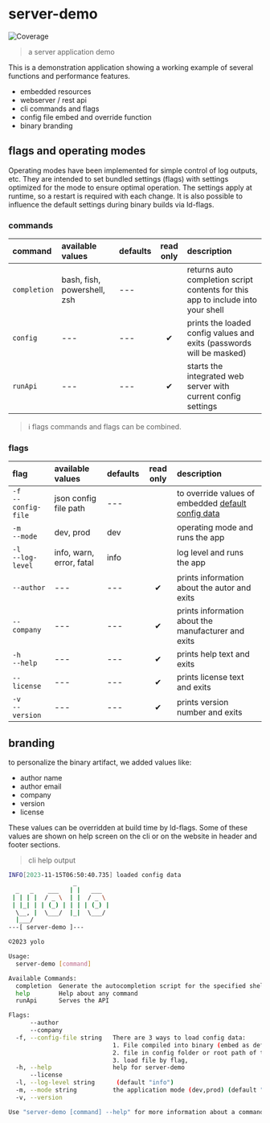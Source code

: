 # server-demo

![Coverage](https://img.shields.io/badge/Coverage-79.9%25-brightgreen)

> a server application demo

This is a demonstration application showing a working example of several functions and performance features.

- embedded resources
- webserver / rest api
- cli commands and flags
- config file embed and override function
- binary branding

## flags and operating modes

Operating modes have been implemented for simple control of log outputs, etc. They are intended to set bundled settings (flags) with settings optimized for the mode to ensure optimal operation. The settings apply at runtime, so a restart is required with each change. It is also possible to influence the default settings during binary builds via ld-flags.

### commands

| command      | available values            | defaults | read only | description                                                                     |
| :----------- | :-------------------------- | :------- | :-------: | :------------------------------------------------------------------------------ |
| `completion` | bash, fish, powershell, zsh | ---      |           | returns auto completion script contents for this app to include into your shell |
| `config`     | ---                         | ---      |     ✔     | prints the loaded config values and exits (passwords will be masked)            |
| `runApi`     | ---                         | ---      |     ✔     | starts the integrated web server with current config settings                   |

> ℹ︎ flags commands and flags can be combined.

### flags 

| flag                                               | available values         | defaults | read only | description                                                              |
| :------------------------------------------------- | :----------------------- | :------- | :-------: | :----------------------------------------------------------------------- |
| <nobr>`-f`</nobr><br/><nobr>`--config-file`</nobr> | json config file path    | ---      |           | to override values of embedded [default config data](config/config.json) |
| <nobr>`-m`</nobr><br/><nobr>`--mode`</nobr>        | dev, prod                | dev      |           | operating mode and runs the app                                          |
| <nobr>`-l`</nobr><br/><nobr>`--log-level`</nobr>   | info, warn, error, fatal | info     |           | log level and runs the app                                               |
| <nobr>`--author`</nobr>                            | ---                      | ---      |     ✔     | prints information about the autor and exits                             |
| <nobr>`--company`</nobr>                           | ---                      | ---      |     ✔     | prints information about the manufacturer and exits                      |
| <nobr>`-h`</nobr><br/><nobr>`--help`</nobr>        | ---                      | ---      |     ✔     | prints help text and exits                                               |
| <nobr>`--license`</nobr>                           | ---                      | ---      |     ✔     | prints license text and exits                                            |
| <nobr>`-v`</nobr><br/><nobr>`--version`</nobr>     | ---                      | ---      |     ✔     | prints version number and exits                                          |

## branding

to personalize the binary artifact, we added values like:

- author name
- author email
- company
- version
- license

These values can be overridden at build time by ld-flags.
Some of these values are shown on help screen on the cli or on the website in header and footer sections.

> cli help output

```bash
INFO[2023-11-15T06:50:40.735] loaded config data                            app=server-demo
                  _         
  _   _    ___   | |   ___  
 | | | |  / _ \  | |  / _ \ 
 | |_| | | (_) | | | | (_) |
  \__, |  \___/  |_|  \___/ 
  |___/                     
---[ server-demo ]---

©2023 yolo

Usage:
  server-demo [command]

Available Commands:
  completion  Generate the autocompletion script for the specified shell
  help        Help about any command
  runApi      Serves the API

Flags:
      --author               
      --company              
  -f, --config-file string   There are 3 ways to load config data: 
                             1. File compiled into binary (embed as defaults)
                             2. file in config folder or root path of the binary, 
                             3. load file by flag, 
  -h, --help                 help for server-demo
      --license              
  -l, --log-level string      (default "info")
  -m, --mode string          the application mode (dev,prod) (default "dev")
  -v, --version

Use "server-demo [command] --help" for more information about a command.
```